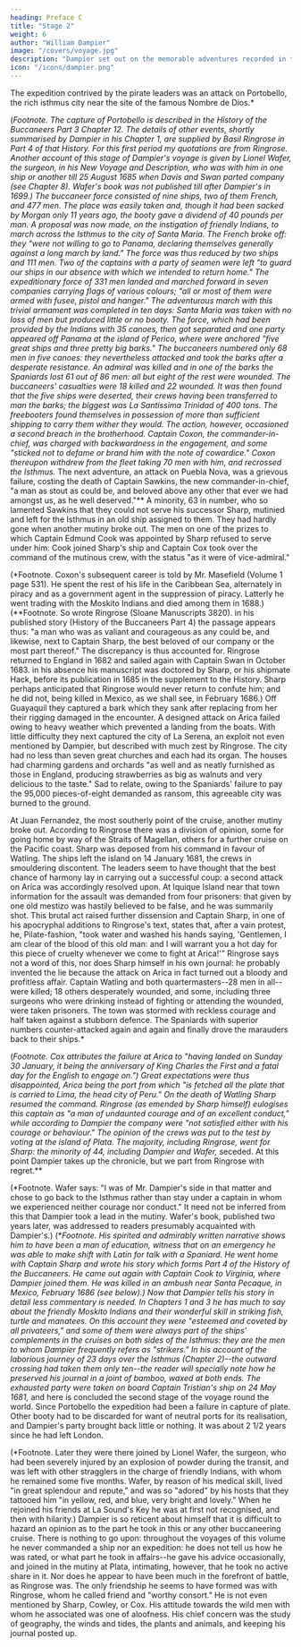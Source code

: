 ```yaml
---
heading: Preface C
title: "Stage 2"
weight: 6
author: "William Dampier"
image: "/covers/voyage.jpg"
description: "Dampier set out on the memorable adventures recorded in the present volume in an early month of 1679, embarking as a passenger in the Loyal Merchant of London, Captain Knapman"
icon: "/icons/dampier.png"
---
```



The expedition contrived by the pirate leaders was an attack on Portobello, the rich isthmus city near the site of the famous Nombre de Dios.*

(*Footnote. The capture of Portobello is described in the History of the Buccaneers Part 3 Chapter 12. The details of other events, shortly summarised by Dampier in his Chapter 1, are supplied by Basil Ringrose in Part 4 of that History. For this first period my quotations are from Ringrose. Another account of this stage of Dampier's voyage is given by Lionel Wafer, the surgeon, in his New Voyage and Description, who was with him in one ship or another till 25 August 1685 when Davis and Swan parted company (see Chapter 8). Wafer's book was not published till after Dampier's in 1699.)
The buccaneer force consisted of nine ships, two of them French, and 477 men. The place was easily taken and, though it had been sacked by Morgan only 11 years ago, the booty gave a dividend of 40 pounds per man. A proposal was now made, on the instigation of friendly Indians, to march across the Isthmus to the city of Santa Maria. The French broke off: they "were not willing to go to Panama, declaring themselves generally against a long march by land." The force was thus reduced by two ships and 111 men. Two of the captains with a party of seamen were left "to guard our ships in our absence with which we intended to return home." The expeditionary force of 331 men landed and marched forward in seven companies carrying flags of various colours; "all or most of them were armed with fusee, pistol and hanger." The adventurous march with this trivial armament was completed in ten days: Santa Maria was taken with no loss of men but produced little or no booty. The force, which had been provided by the Indians with 35 canoes, then got separated and one party appeared off Panama at the island of Perico, where were anchored "five great ships and three pretty big barks." The buccaneers numbered only 68 men in five canoes: they nevertheless attacked and took the barks after a desperate resistance. An admiral was killed and in one of the barks the Spaniards lost 61 out of 86 men: all but eight of the rest were wounded. The buccaneers' casualties were 18 killed and 22 wounded. It was then found that the five ships were deserted, their crews having been transferred to man the barks; the biggest was La Santissima Trinidad of 400 tons. The freebooters found themselves in possession of more than sufficient shipping to carry them wither they would. The action, however, occasioned a second breach in the brotherhood. Captain Coxon, the commander-in-chief, was charged with backwardness in the engagement, and some "sticked not to defame or brand him with the note of cowardice." Coxon thereupon withdrew from the fleet taking 70 men with him, and recrossed the Isthmus.* The next adventure, an attack on Puebla Nova, was a grievous failure, costing the death of Captain Sawkins, the new commander-in-chief, "a man as stout as could be, and beloved above any other that ever we had amongst us, as he well deserved."** A minority, 63 in number, who so lamented Sawkins that they could not serve his successor Sharp, mutinied and left for the Isthmus in an old ship assigned to them. They had hardly gone when another mutiny broke out. The men on one of the prizes to which Captain Edmund Cook was appointed by Sharp refused to serve under him: Cook joined Sharp's ship and Captain Cox took over the command of the mutinous crew, with the status "as it were of vice-admiral."

(*Footnote. Coxon's subsequent career is told by Mr. Masefield (Volume 1 page 531). He spent the rest of his life in the Caribbean Sea, alternately in piracy and as a government agent in the suppression of piracy. Latterly he went trading with the Moskito Indians and died among them in 1688.)
(**Footnote. So wrote Ringrose (Sloane Manuscripts 3820). in his published story (History of the Buccaneers Part 4) the passage appears thus: "a man who was as valiant and courageous as any could be, and likewise, next to Captain Sharp, the best beloved of our company or the most part thereof." The discrepancy is thus accounted for. Ringrose returned to England in 1682 and sailed again with Captain Swan in October 1683. in his absence his manuscript was doctored by Sharp, or his shipmate Hack, before its publication in 1685 in the supplement to the History. Sharp perhaps anticipated that Ringrose would never return to confute him; and he did not, being killed in Mexico, as we shall see, in February 1686.)
Off Guayaquil they captured a bark which they sank after replacing from her their rigging damaged in the encounter. A designed attack on Arica failed owing to heavy weather which prevented a landing from the boats. With little difficulty they next captured the city of La Serena, an exploit not even mentioned by Dampier, but described with much zest by Ringrose. The city had no less than seven great churches and each had its organ. The houses had charming gardens and orchards "as well and as neatly furnished as those in England, producing strawberries as big as walnuts and very delicious to the taste." Sad to relate, owing to the Spaniards' failure to pay the 95,000 pieces-of-eight demanded as ransom, this agreeable city was burned to the ground.

At Juan Fernandez, the most southerly point of the cruise, another mutiny broke out. According to Ringrose there was a division of opinion, some for going home by way of the Straits of Magellan, others for a further cruise on the Pacific coast. Sharp was deposed from his command in favour of Watling. The ships left the island on 14 January 1681, the crews in smouldering discontent. The leaders seem to have thought that the best chance of harmony lay in carrying out a successful coup: a second attack on Arica was accordingly resolved upon. At Iquique Island near that town information for the assault was demanded from four prisoners: that given by one old mestizo was hastily believed to be false, and he was summarily shot. This brutal act raised further dissension and Captain Sharp, in one of his apocryphal additions to Ringrose's text, states that, after a vain protest, he, Pilate-fashion, "took water and washed his hands saying, 'Gentlemen, I am clear of the blood of this old man: and I will warrant you a hot day for this piece of cruelty whenever we come to fight at Arica!'" Ringrose says not a word of this, nor does Sharp himself in his own journal: he probably invented the lie because the attack on Arica in fact turned out a bloody and profitless affair. Captain Watling and both quartermasters--28 men in all--were killed; 18 others desperately wounded, and some, including three surgeons who were drinking instead of fighting or attending the wounded, were taken prisoners. The town was stormed with reckless courage and half taken against a stubborn defence. The Spaniards with superior numbers counter-attacked again and again and finally drove the marauders back to their ships.*

(*Footnote. Cox attributes the failure at Arica to "having landed on Sunday 30 January, it being the anniversary of King Charles the First and a fatal day for the English to engage on.")
Great expectations were thus disappointed, Arica being the port from which "is fetched all the plate that is carried to Lima, the head city of Peru." On the death of Watling Sharp resumed the command. Ringrose (as emended by Sharp himself) eulogises this captain as "a man of undaunted courage and of an excellent conduct," while according to Dampier the company were "not satisfied either with his courage or behaviour." The opinion of the crews was put to the test by voting at the island of Plata. The majority, including Ringrose, went for Sharp: the minority of 44, including Dampier and Wafer,* seceded. At this point Dampier takes up the chronicle, but we part from Ringrose with regret.**

(*Footnote. Wafer says: "I was of Mr. Dampier's side in that matter and chose to go back to the Isthmus rather than stay under a captain in whom we experienced neither courage nor conduct." It need not be inferred from this that Dampier took a lead in the mutiny. Wafer's book, published two years later, was addressed to readers presumably acquainted with Dampier's.)
(**Footnote. His spirited and admirably written narrative shows him to have been a man of education, witness that on an emergency he was able to make shift with Latin for talk with a Spaniard. He went home with Captain Sharp and wrote his story which forms Part 4 of the History of the Buccaneers. He came out again with Captain Cook to Virginia, where Dampier joined them. He was killed in an ambush near Santa Pecaque, in Mexico, February 1686 (see below).)
Now that Dampier tells his story in detail less commentary is needed. In Chapters 1 and 3 he has much to say about the friendly Moskito Indians and their wonderful skill in striking fish, turtle and manatees. On this account they were "esteemed and coveted by all privateers," and some of them were always part of the ships' complements in the cruises on both sides of the Isthmus: they are the men to whom Dampier frequently refers as "strikers." In his account of the laborious journey of 23 days over the Isthmus (Chapter 2)--the outward crossing had taken them only ten--the reader will specially note how he preserved his journal in a joint of bamboo, waxed at both ends. The exhausted party were taken on board Captain Tristian's ship on 24 May 1681,* and here is concluded the second stage of the voyage round the world. Since Portobello the expedition had been a failure in capture of plate. Other booty had to be discarded for want of neutral ports for its realisation, and Dampier's party brought back little or nothing. It was about 2 1/2 years since he had left London.

(*Footnote. Later they were there joined by Lionel Wafer, the surgeon, who had been severely injured by an explosion of powder during the transit, and was left with other stragglers in the charge of friendly Indians, with whom he remained some five months. Wafer, by reason of his medical skill, lived "in great splendour and repute," and was so "adored" by his hosts that they tattooed him "in yellow, red, and blue, very bright and lovely." When he rejoined his friends at La Sound's Key he was at first not recognised, and then with hilarity.)
Dampier is so reticent about himself that it is difficult to hazard an opinion as to the part he took in this or any other buccaneering cruise. There is nothing to go upon: throughout the voyages of this volume he never commanded a ship nor an expedition: he does not tell us how he was rated, or what part he took in affairs--he gave his advice occasionally, and joined in the mutiny at Plata, intimating, however, that he took no active share in it. Nor does he appear to have been much in the forefront of battle, as Ringrose was. The only friendship he seems to have formed was with Ringrose, whom he called friend and "worthy consort." He is not even mentioned by Sharp, Cowley, or Cox. His attitude towards the wild men with whom he associated was one of aloofness. His chief concern was the study of geography, the winds and tides, the plants and animals, and keeping his journal posted up.

